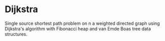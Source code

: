# Dijkstra
Single source shortest path problem on n a weighted directed graph using Dijkstra's algorithm with Fibonacci heap and van Emde Boas tree data structures.
